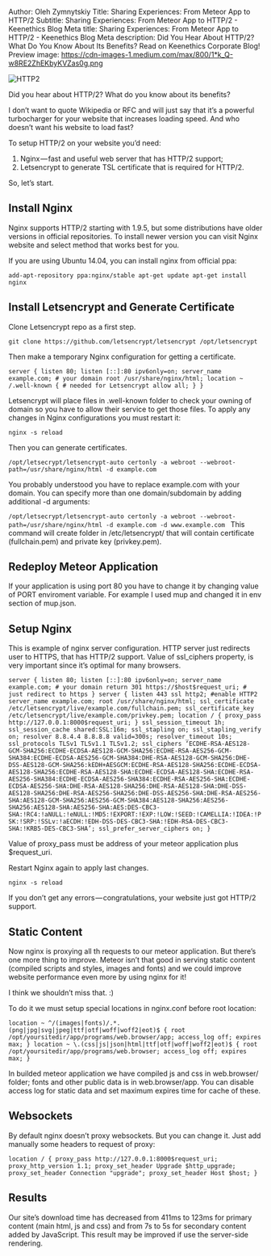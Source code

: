 Author: Oleh Zymnytskiy
Title: Sharing Experiences: From Meteor App to HTTP/2
Subtitle: Sharing Experiences: From Meteor App to HTTP/2 - Keenethics Blog
Meta title: Sharing Experiences: From Meteor App to HTTP/2 - Keenethics Blog
Meta description: Did You Hear About HTTP/2? What Do You Know About Its Benefits? Read on Keenethics Corporate Blog!
Preview image: https://cdn-images-1.medium.com/max/800/1*k_Q-w8RE2ZhEKbyKVZas0g.png

![HTTP2](https://cdn-images-1.medium.com/max/800/1*k_Q-w8RE2ZhEKbyKVZas0g.png)

Did you hear about HTTP/2? What do you know about its benefits?

I don’t want to quote Wikipedia or RFC and will just say that it’s a powerful turbocharger for your website that increases loading speed. And who doesn’t want his website to load fast?

To setup HTTP/2 on your website you’d need:

1. Nginx — fast and useful web server that has HTTP/2 support;
2. Letsencrypt to generate TSL certificate that is required for HTTP/2.

So, let’s start.

## Install Nginx

Nginx supports HTTP/2 starting with 1.9.5, but some distributions have older versions in official repositories. To install newer version you can visit Nginx website and select method that works best for you.

If you are using Ubuntu 14.04, you can install nginx from official ppa:

`add-apt-repository ppa:nginx/stable
apt-get update
apt-get install nginx
`

## Install Letsencrypt and Generate Certificate

Clone Letsencrypt repo as a first step.

`git clone https://github.com/letsencrypt/letsencrypt /opt/letsencrypt`

Then make a temporary Nginx configuration for getting a certificate.

`server {
  listen 80;
  listen [::]:80 ipv6only=on;
  server_name example.com; # your domain
  root /usr/share/nginx/html;
  location ~ /.well-known { # needed for Letsencrypt
    allow all;
  }
}`

Letsencrypt will place files in .well-known folder to check your owning of domain so you have to allow their service to get those files. To apply any changes in Nginx configurations you must restart it:

`nginx -s reload`

Then you can generate certificates.

`/opt/letsecrypt/letsencrypt-auto certonly -a webroot --webroot-path=/usr/share/nginx/html -d example.com`

You probably understood you have to replace example.com with your domain. You can specify more than one domain/subdomain by adding additional -d arguments:

`/opt/letsecrypt/letsencrypt-auto certonly -a webroot --webroot-path=/usr/share/nginx/html -d example.com -d www.example.com
`
This command will create folder in /etc/letsencrypt/ that will contain certificate (fullchain.pem) and private key (privkey.pem).

## Redeploy Meteor Application

If your application is using port 80 you have to change it by changing value of PORT enviroment variable. For example I used mup and changed it in env section of mup.json.

## Setup Nginx

This is example of nginx server configuration. HTTP server just redirects user to HTTPS, that has HTTP/2 support. Value of ssl_ciphers property, is very important since it’s optimal for many browsers.

`server {
  listen 80;
  listen [::]:80 ipv6only=on;
  server_name example.com; # your domain
  return 301 https://$host$request_uri; # just redirect to https
}
server {
  listen 443 ssl http2; #enable HTTP2
  server_name example.com;
  root /usr/share/nginx/html;
  ssl_certificate /etc/letsencrypt/live/example.com/fullchain.pem;
  ssl_certificate_key /etc/letsencrypt/live/example.com/privkey.pem;
  location / {
    proxy_pass http://127.0.0.1:8000$request_uri;
  }
  ssl_session_timeout 1h;
  ssl_session_cache shared:SSL:16m;
  ssl_stapling on;
  ssl_stapling_verify on;
  resolver 8.8.4.4 8.8.8.8 valid=300s;
  resolver_timeout 10s;
  ssl_protocols TLSv1 TLSv1.1 TLSv1.2;
  ssl_ciphers ‘ECDHE-RSA-AES128-GCM-SHA256:ECDHE-ECDSA-AES128-GCM-SHA256:ECDHE-RSA-AES256-GCM-SHA384:ECDHE-ECDSA-AES256-GCM-SHA384:DHE-RSA-AES128-GCM-SHA256:DHE-DSS-AES128-GCM-SHA256:kEDH+AESGCM:ECDHE-RSA-AES128-SHA256:ECDHE-ECDSA-AES128-SHA256:ECDHE-RSA-AES128-SHA:ECDHE-ECDSA-AES128-SHA:ECDHE-RSA-AES256-SHA384:ECDHE-ECDSA-AES256-SHA384:ECDHE-RSA-AES256-SHA:ECDHE-ECDSA-AES256-SHA:DHE-RSA-AES128-SHA256:DHE-RSA-AES128-SHA:DHE-DSS-AES128-SHA256:DHE-RSA-AES256-SHA256:DHE-DSS-AES256-SHA:DHE-RSA-AES256-SHA:AES128-GCM-SHA256:AES256-GCM-SHA384:AES128-SHA256:AES256-SHA256:AES128-SHA:AES256-SHA:AES:DES-CBC3-SHA:!RC4:!aNULL:!eNULL:!MD5:!EXPORT:!EXP:!LOW:!SEED:!CAMELLIA:!IDEA:!PSK:!SRP:!SSLv:!aECDH:!EDH-DSS-DES-CBC3-SHA:!EDH-RSA-DES-CBC3-SHA:!KRB5-DES-CBC3-SHA’;
  ssl_prefer_server_ciphers on;
}
`

Value of proxy_pass must be address of your meteor application plus $request_uri.

Restart Nginx again to apply last changes.

`nginx -s reload`

If you don’t get any errors — congratulations, your website just got HTTP/2 support.

## Static Content

Now nginx is proxying all th requests to our meteor application. But there’s one more thing to improve. Meteor isn’t that good in serving static content (compiled scripts and styles, images and fonts) and we could improve website performance even more by using nginx for it!

I think we shouldn’t miss that. :)

To do it we must setup special locations in nginx.conf before root location:

`location ~ ^/(images|fonts)/.*.(png|jpg|svg|jpeg|ttf|otf|woff|woff2|eot)$ {
  root /opt/yoursitedir/app/programs/web.browser/app;
  access_log off;
  expires max;
}
location ~ \.(css|js|json|html|ttf|otf|woff|woff2|eot)$ {
  root /opt/yoursitedir/app/programs/web.browser;
  access_log off;
  expires max;
}
`

In builded meteor application we have compiled js and css in web.browser/ folder; fonts and other public data is in web.browser/app. You can disable access log for static data and set maximum expires time for cache of these.

## Websockets

By default nginx doesn’t proxy websockets. But you can change it. Just add manually some headers to request of proxy:

`location / {
  proxy_pass http://127.0.0.1:8000$request_uri;
  proxy_http_version 1.1;
  proxy_set_header Upgrade $http_upgrade;
  proxy_set_header Connection "upgrade";
  proxy_set_header Host $host;
}
`

## Results

Our site’s download time has decreased from 411ms to 123ms for primary content (main html, js and css) and from 7s to 5s for secondary content added by JavaScript. This result may be improved if use the server-side rendering.
